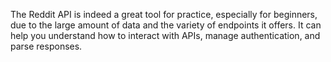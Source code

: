 The Reddit API is indeed a great tool for practice, especially for beginners, due to the large amount of data and the variety of endpoints it offers. It can help you understand how to interact with APIs, manage authentication, and parse responses.
